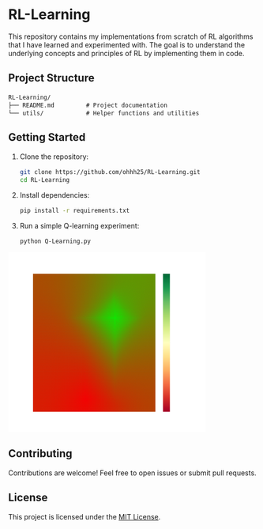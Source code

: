 # RL-Learning

This repository contains my implementations from scratch of RL algorithms that
I have learned and experimented with. The goal is to understand the underlying
concepts and principles of RL by implementing them in code.

## Project Structure

```
RL-Learning/
├── README.md         # Project documentation
└── utils/            # Helper functions and utilities
```

## Getting Started

1. Clone the repository:
    ```bash
    git clone https://github.com/ohhh25/RL-Learning.git
    cd RL-Learning
    ```

2. Install dependencies:
    ```bash
    pip install -r requirements.txt
    ```

3. Run a simple Q-learning experiment:
    ```bash
    python Q-Learning.py
    ```

<img src="Assets/q_table.png" alt="QTable Example" style="width:400px;"/>

## Contributing

Contributions are welcome! Feel free to open issues or submit pull requests.

## License

This project is licensed under the [MIT License](LICENSE).
